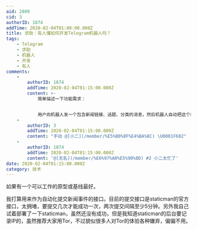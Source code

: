 ```yaml
---
aid: 2809
cid: 3
authorID: 1874
addTime: 2020-02-04T01:00:00.000Z
title: 求助：有人懂如何开发Telegram机器人吗？
tags:
    - Telegram
    - 求助
    - 机器人
    - 开发
    - 有人
comments:
    -
        authorID: 1874
        addTime: 2020-02-04T01:15:00.000Z
        content: >-
            简单描述一下功能需求：


            用户向机器人发一个包含新闻链接、话题、分类的消息，然后机器人自动把这个新闻链接的标题、第一段正文、第一张图片的链接解析出来，自动生成一个YAML文件，提交到github的项目仓库中。
    -
        authorID: 3
        addTime: 2020-02-04T01:15:00.000Z
        content: "手动 @[小二](/member/%E5%B0%8F%E4%BA%8C) \U0001F602"
    -
        authorID: 1874
        addTime: 2020-02-04T01:15:00.000Z
        content: '@[无名](/member/%E6%97%A0%E5%90%8D) #2 小二太忙了'
date: 2020-02-04T01:15:00.000Z
category: 技术
---
```


如果有一个可以工作的原型或基线最好。

我打算用来作为自动化提交新闻事件的接口。目前的提交接口是staticman的官方接口，太拥堵，要提交几次才能成功一次，两次提交间隔至少5分钟。另外我自己试着部署了一下staticman，虽然还没有成功，但是我知道staticman的后台要记录IP的，虽然推荐大家用Tor，不过貌似很多人对Tor的体验各种嫌弃，偏偏不用。

